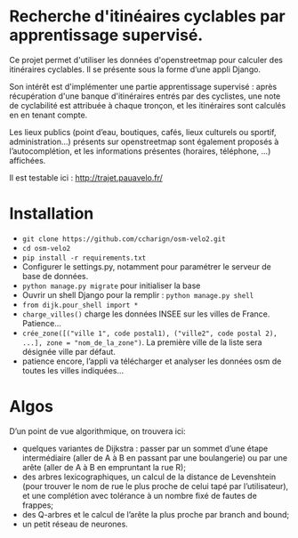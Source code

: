  Recherche d'itinéaires cyclables par apprentissage supervisé.
 =============================================================


 Ce projet permet d'utiliser les données d'openstreetmap pour calculer des itinéraires cyclables. Il se présente sous la forme d’une appli Django.

 Son intérêt est d'implémenter une partie apprentissage supervisé : après récupération d'une banque d'itinéraires entrés par des cyclistes, une note de cyclabilité est attribuée à chaque tronçon, et les itinéraires sont calculés en en tenant compte.
 
 Les lieux publics (point d’eau, boutiques, cafés, lieux culturels ou sportif, administration...) présents sur openstreetmap sont également proposés à l’autocomplétion, et les informations présentes (horaires, téléphone, ...) affichées.

 Il est testable ici : http://trajet.pauavelo.fr/

Installation
============

 - `git clone https://github.com/ccharign/osm-velo2.git`
 - `cd osm-velo2`
 - `pip install -r requirements.txt`
 - Configurer le settings.py, notamment pour paramétrer le serveur de base de données.
 - `python manage.py migrate` pour initialiser la base
 - Ouvrir un shell Django pour la remplir : `python manage.py shell`
 - `from dijk.pour_shell import *`
 - `charge_villes()` charge les données INSEE sur les villes de France. Patience...
 - `crée_zone([("ville 1", code postal1), ("ville2", code postal 2), ...], zone = "nom_de_la_zone")`. La première ville de la liste sera désignée ville par défaut.
 - patience encore, l’appli va télécharger et analyser les données osm de toutes les villes indiquées...


Algos
=====

D’un point de vue algorithmique, on trouvera ici:

- quelques variantes de Dijkstra : passer par un sommet d’une étape intermédiaire (aller de A à B en passant par une boulangerie) ou par une arête (aller de A à B en empruntant la rue R);
- des arbres lexicographiques, un calcul de la distance de Levenshtein (pour trouver le nom de rue le plus proche de celui tapé par l’utilisateur), et une complétion avec tolérance à un nombre fixé de fautes de frappes;
- des Q-arbres et le calcul de l’arête la plus proche par branch and bound;
- un petit réseau de neurones.

